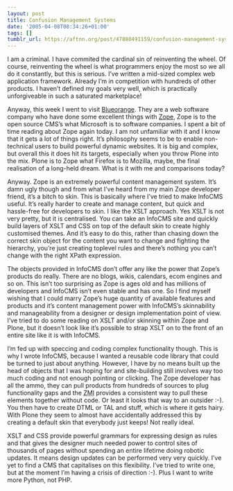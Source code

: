 ```yaml
---
layout: post
title: Confusion Management Systems
date: '2005-04-08T08:34:26+01:00'
tags: []
tumblr_url: https://aftnn.org/post/47880491159/confusion-management-systems
---
```

<p>I am a criminal. I have commited the cardinal sin of reinventing the wheel. Of course, reinventing the wheel is what programmers enjoy the most so we all do it constantly, but this is serious. I&rsquo;ve written a mid-sized complex web application framework. Already I&rsquo;m in competition with hundreds of other products. I haven&rsquo;t defined my goals very well, which is practically unforgiveable in such a saturated marketplace!</p>
<p>Anyway, this week I went to visit <a href="http://www.blueorange.net/content/">Blueorange</a>. They are a web software company who have done some excellent things with <a href="http://www.zope.org">Zope</a>, Zope is to the open source CMS&rsquo;s what Microsoft is to software companies. I spent a bit of time reading about Zope again today. I am not unfamiliar with it and I know that it gets a lot of things right. It&rsquo;s philosophy seems to be to enable non-technical users to build powerful dynamic websites. It is big and complex, but overall this it does hit its targets, especially when you throw Plone into the mix. Plone is to Zope what Firefox is to Mozilla, maybe, the final realisation of a long-held dream. What is it with me and comparisons today?</p>
<p>Anyway. Zope is an extremely powerful content management system. It&rsquo;s damn ugly though and from what I&rsquo;ve heard from my main Zope developer friend, it&rsquo;s a bitch to skin. This is basically where I&rsquo;ve tried to make InfoCMS useful. It&rsquo;s really harder to create and manage content, but quick and hassle-free for developers to skin. I like the XSLT approach. Yes XSLT is not very pretty, but it is centralised. You can take an InfoCMS site and quickly build layers of XSLT and CSS on top of the default skin to create highly customised themes. And it&rsquo;s easy to do this, rather than chasing down the correct skin object for the content you want to change and fighting the hierarchy, you&rsquo;re just creating toplevel rules and there&rsquo;s nothing you can&rsquo;t change with the right XPath expression.</p>
<p>The objects provided in InfoCMS don&rsquo;t offer any like the power that Zope&rsquo;s products do really. There are no blogs, wikis, calendars, ecom engines and so on. This isn&rsquo;t too surprising as Zope is ages old and has millions of developers and InfoCMS isn&rsquo;t even stable and has one. So I find myself wishing that I could marry Zope&rsquo;s huge quantity of available features and products and it&rsquo;s content management power with InfoCMS&rsquo;s skinnability and manageability from a designer or design implementation point of view. I&rsquo;ve tried to do some reading on XSLT and/or skinning within Zope and Plone, but it doesn&rsquo;t look like it&rsquo;s possible to strap XSLT on to the front of an entire site like it is with InfoCMS.</p>
<p>I&rsquo;m fed up with speccing and coding complex functionality though. This is why I wrote InfoCMS, because I wanted a reusable code library that could be turned to just about anything. However, I have by no means built up the head of objects that I was hoping for and site-building still involves way too much coding and not enough pointing or clicking. The Zope developer has all the ammo, they can pull products from hundreds of sources to plug functionality gaps and the <acronym title="Zope Management Interface">ZMI</acronym> provides a consistent way to pull these elements together without code. Or least it looks that way to an outsider :-). You then have to create DTML or TAL and stuff, which is where it gets hairy. With Plone they seem to almost have accidentally addressed this by creating a default skin that everybody just keeps! Not really ideal.</p>
<p>XSLT and CSS provide powerful grammars for expressing design as rules and that gives the designer much needed power to control sites of thousands of pages without spending an entire lifetime doing robotic updates. It means design updates can be performed very very quickly. I&rsquo;ve yet to find a CMS that capitalises on this flexibility. I&rsquo;ve tried to write one, but at the moment I&rsquo;m having a crisis of direction :-). Plus I want to write more Python, not PHP.</p>
